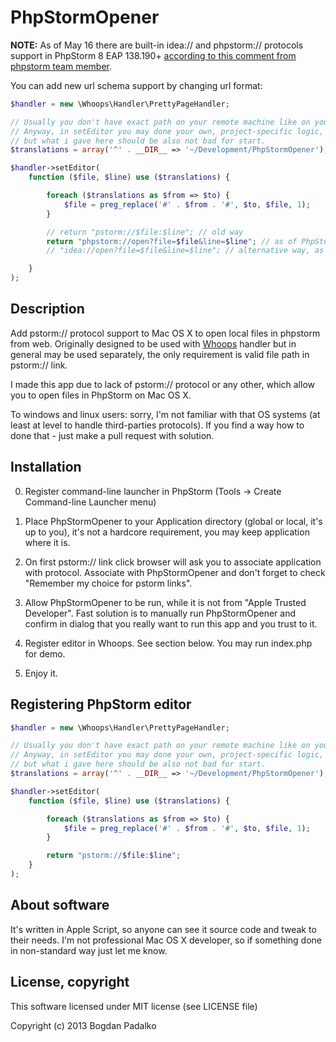 PhpStormOpener
===============

**NOTE:**
As of May 16 there are built-in idea:// and phpstorm:// protocols support in PhpStorm 8 EAP 138.190+ [according to this comment from phpstorm team member](http://youtrack.jetbrains.com/issue/IDEA-65879#comment=27-736256).

You can add new url schema support by changing url format:

```php
$handler = new \Whoops\Handler\PrettyPageHandler;

// Usually you don't have exact path on your remote machine like on your local.
// Anyway, in setEditor you may done your own, project-specific logic,
// but what i gave here should be also not bad for start.
$translations = array('^' . __DIR__ => '~/Development/PhpStormOpener');

$handler->setEditor(
    function ($file, $line) use ($translations) {

        foreach ($translations as $from => $to) {
            $file = preg_replace('#' . $from . '#', $to, $file, 1);
        }

        // return "pstorm://$file:$line"; // old way
        return "phpstorm://open?file=$file&line=$line"; // as of PhpStorm 8 EAP 138.190+, without my app
        // "idea://open?file=$file&line=$line"; // alternative way, as of PhpStorm 8 EAP 138.190+, without my app

    }
);
```

## Description

Add pstorm:// protocol support to Mac OS X to open local files in phpstorm from web. Originally designed to be used with
[Whoops](https://github.com/filp/whoops) handler but in general may be used separately, the only requirement is valid file path in pstorm:// link.

I made this app due to lack of pstorm:// protocol or any other, which allow you to open files in PhpStorm on Mac OS X.

To windows and linux users: sorry, I'm not familiar with that OS systems (at least at level to handle third-parties
protocols). If you find a way how to done that - just make a pull request with solution.

## Installation

0. Register command-line launcher in PhpStorm (Tools -> Create Command-line Launcher menu)

1. Place PhpStormOpener to your Application directory (global or local, it's up to you), it's not a hardcore requirement,
you may keep application where it is.

2. On first pstorm:// link click browser will ask you to associate application with protocol.
Associate with PhpStormOpener and don't forget to check "Remember my choice for pstorm links".

3. Allow PhpStormOpener to be run, while it is not from "Apple Trusted Developer". Fast solution is to manually run
PhpStormOpener and confirm in dialog that you really want to run this app and you trust to it.

4. Register editor in Whoops. See section below. You may run index.php for demo.

5. Enjoy it.

## Registering PhpStorm editor

```php
$handler = new \Whoops\Handler\PrettyPageHandler;

// Usually you don't have exact path on your remote machine like on your local.
// Anyway, in setEditor you may done your own, project-specific logic,
// but what i gave here should be also not bad for start.
$translations = array('^' . __DIR__ => '~/Development/PhpStormOpener');

$handler->setEditor(
    function ($file, $line) use ($translations) {

        foreach ($translations as $from => $to) {
            $file = preg_replace('#' . $from . '#', $to, $file, 1);
        }

        return "pstorm://$file:$line";
    }
);
```

## About software

It's written in Apple Script, so anyone can see it source code and tweak to their needs. I'm not professional Mac OS X
developer, so if something done in non-standard way just let me know.

## License, copyright

This software licensed under MIT license (see LICENSE file)

Copyright (c) 2013 Bogdan Padalko
